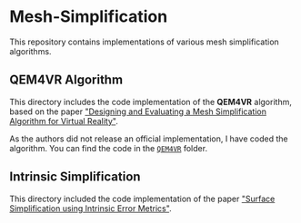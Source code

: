 # Mesh-Simplification

This repository contains implementations of various mesh simplification algorithms.

## QEM4VR Algorithm

This directory includes the code implementation of the **QEM4VR** algorithm, based on the paper ["Designing and Evaluating a Mesh Simplification Algorithm for Virtual Reality"](https://dl.acm.org/doi/10.1145/3209661). 

As the authors did not release an official implementation, I have coded the algorithm. You can find the code in the [`QEM4VR`](./QEM4VR) folder.

## Intrinsic Simplification

This directory included the code implementation of the paper ["Surface Simplification using Intrinsic Error Metrics"](https://arxiv.org/abs/2305.06410).
